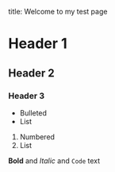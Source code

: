 title: Welcome to my test page

# Header 1
## Header 2
### Header 3

- Bulleted
- List

1. Numbered
2. List

**Bold** and _Italic_ and `Code` text
